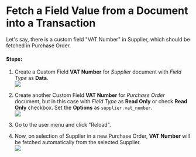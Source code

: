 <!-- add-breadcrumbs -->
# Fetch a Field Value from a Document into a Transaction

Let's say, there is a custom field "VAT Number" in Supplier, which should be fetched in Purchase Order.

#### Steps:

1. Create a Custom Field **VAT Number** for *Supplier* document with *Field Type* as **Data**.    
    <img class="screenshot" src="{{docs_base_url}}/assets/img/add-vat-number-in-supplier.png">

1. Create another Custom Field **VAT Number** for *Purchase Order* document, but in this case with *Field Type* as **Read Only** or check **Read Only** checkbox. Set the **Options** as `supplier.vat_number`.    
    <img class="screenshot" src="{{docs_base_url}}/assets/img/add-vat-number-in-purchase-order.png">

1. Go to the user menu and click "Reload".
1. Now, on selection of Supplier in a new Purchase Order, **VAT Number** will be fetched automatically from the selected Supplier.    
    <img class="screenshot" src="{{docs_base_url}}/assets/img/vat-number-fetched.png">
